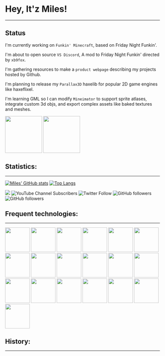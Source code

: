 # Hey, It'z Miles!
___
## Status
I'm currently working on `Funkin' Minecraft`, based on Friday Night Funkin'.

I'm about to open source `VS Discord`, A mod to Friday Night Funkin' directed by `xb9fox`.

I'm gathering resources to make a `product webpage` describing my projects hosted by Github.

I'm planning to release my `Parallax3D` haxelib for popular 2D game engines like haxeflixel.

I'm learning GML so I can modify `Mineimator` to support sprite atlases, integrate custom 3d objs, and export complex assets like baked textures and meshes.

<img src="https://user-images.githubusercontent.com/95124554/222494443-e4dbe58f-a873-4c2a-b4f2-1103d3c763d8.png" width="120"> <img src="https://user-images.githubusercontent.com/95124554/196529008-8554ffc5-8428-409f-80a4-b9f5d43af12c.jpg" width="120">


## Statistics:
______


[![Miles' GitHub stats](https://github-readme-stats.vercel.app/api?username=itz-miles&amp;show_icons=true&amp;title_color=fff&amp;icon_color=79ff97&amp;text_color=C9D1D9&amp;bg_color=21262D&show_icons=true&count_private=true)](https://github.com/anuraghazra/github-readme-stats) [![Top Langs](https://github-readme-stats.vercel.app/api/top-langs/?username=itz-miles&amp;show_icons=true&amp;title_color=fff&amp;icon_color=79ff97&amp;text_color=C9D1D9&amp;bg_color=21262D&count_private=true)](https://github.com/anuraghazra/github-readme-stats) 

![](https://komarev.com/ghpvc/?username=itz-miles&label=PROFILE+VIEWS:&style=plastic) ![YouTube Channel Subscribers](https://img.shields.io/youtube/channel/subscribers/UCiJn3MxuIm8299uy34kTLHQ?label=SUSCRIBE&style=plastic) ![Twitter Follow](https://img.shields.io/twitter/follow/Itz_MilesDev?color=%2300ccff&label=FOLLOW%20%40It%27zMilesDev&logo=twitter&logoColor=%2300ccff&style=plastic) ![GitHub followers](https://img.shields.io/github/followers/Itz-Miles?color=ffffff&label=FOLLOW%20Itz-Miles&logo=github&logoColor=ffffff&style=plastic) ![GitHub followers](https://img.shields.io/github/followers/Itz-NOT-Miles?color=ffffff&label=FOLLOW%20Itz-NOT-Miles&logo=github&logoColor=ffffff&style=plastic)






## Frequent technologies:
______
<p>
  <img src="https://user-images.githubusercontent.com/95124554/191063284-1381c6be-38db-4d61-915e-1703009843b9.svg" width="80">
  <img src="https://user-images.githubusercontent.com/95124554/191063288-7796e55e-5ed3-4d11-8fa8-d93ee102b58b.svg" width="80"> 
  <img src="https://user-images.githubusercontent.com/95124554/191063293-b7c76e95-cebf-4c4b-b158-a24715c6b0f2.svg" width="80"> 
  <img src="https://user-images.githubusercontent.com/95124554/191063294-45b4eaf9-9019-4293-9a34-2bac5a5f6c8f.svg" width="80"> 
  <img src="https://user-images.githubusercontent.com/95124554/191063295-5bf51753-cd13-4a09-b734-1e8f8da38780.svg" width="80"> 
  <img src="https://user-images.githubusercontent.com/95124554/191063298-8e808d28-0a7f-46a1-a859-29e00c43c3c2.svg" width="80"> 
  <img src="https://user-images.githubusercontent.com/95124554/191063303-3512cc5c-9cb7-4206-9943-556764652d3f.svg" width="80"> 
  <img src="https://user-images.githubusercontent.com/95124554/191063307-965fb282-27f4-4384-a49d-cd00f32e0f5b.svg" width="80"> 
  <img src="https://user-images.githubusercontent.com/95124554/191063309-f98d13cf-f257-4a6d-8fbc-5ba661829671.svg" width="80"> 
  <img src="https://upload.wikimedia.org/wikipedia/commons/9/9a/Visual_Studio_Code_1.35_icon.svg" width="80"> 
  <img src="https://www.mineimator.com/images/logo.png" width="80"> 
  <img src= "https://user-images.githubusercontent.com/95124554/191087697-da536393-9993-4aea-bc8b-a1a2d7021b92.png" width="80">
  <img src= "https://avatars3.githubusercontent.com/u/684879?s=400&amp;v=4" width="80">
  <img src= "https://git-scm.com/images/logos/downloads/Git-Icon-1788C.png" width="80">
  <img src= "https://pixlr.com/favicon.svg" width="80">
  <img src= "https://upload.wikimedia.org/wikipedia/commons/thumb/5/53/Audacity.svg/1024px-Audacity.svg.png" width="80">
  <img src= "https://upload.wikimedia.org/wikipedia/commons/thumb/4/40/Adobe_Premiere_Pro_CC_icon.svg/2101px-Adobe_Premiere_Pro_CC_icon.svg.png" width="80">
  <img src= "https://static.techspot.com/images2/downloads/topdownload/2021/04/2021-04-07-ts3_thumbs-8ba.png" width="80">
  <img src= "https://upload.wikimedia.org/wikipedia/commons/1/15/LMMS_logo.svg" width="80">
</p>


## History:
_____

